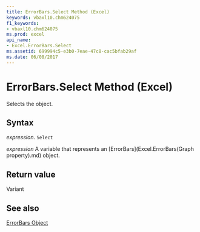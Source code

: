 ```yaml
---
title: ErrorBars.Select Method (Excel)
keywords: vbaxl10.chm624075
f1_keywords:
- vbaxl10.chm624075
ms.prod: excel
api_name:
- Excel.ErrorBars.Select
ms.assetid: 699994c5-e3b0-7eae-47c8-cac5bfab29af
ms.date: 06/08/2017
---
```



# ErrorBars.Select Method (Excel)

Selects the object.


## Syntax

 _expression_. `Select`

 _expression_ A variable that represents an [ErrorBars](Excel.ErrorBars(Graph property).md) object.


## Return value

Variant


## See also


[ErrorBars Object](Excel.ErrorBars(object).md)


